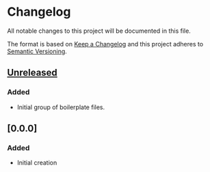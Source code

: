 <!--
SPDX-FileCopyrightText: 2021 Comcast Cable Communications Management, LLC
SPDX-License-Identifier: Apache-2.0
-->
# Changelog
All notable changes to this project will be documented in this file.

The format is based on [Keep a Changelog](http://keepachangelog.com/en/1.0.0/)
and this project adheres to [Semantic Versioning](http://semver.org/spec/v2.0.0.html).

## [Unreleased]

### Added
- Initial group of boilerplate files.

## [0.0.0]
### Added
- Initial creation

[Unreleased]: https://github.com/xmidt-org/xmidt-agent/compare/v0.0.0...HEAD

